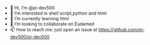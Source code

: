 - 👋 Hi, I’m @pi-dev500
- 👀 I’m interested in shell script,python and html
- 🌱 I’m currently learning html
- 💞️ I’m looking to collaborate on Eudamed
- 📫 How to reach me: just open an issue at https://github.com/pi-dev500/pi-dev500

<!---
pi-dev500/pi-dev500 is a ✨ special ✨ repository because its `README.md` (this file) appears on your GitHub profile.
You can click the Preview link to take a look at your changes.
--->
